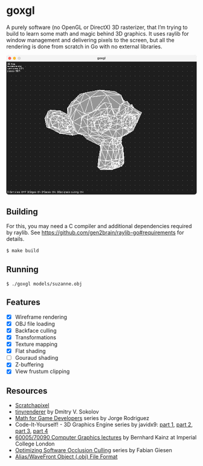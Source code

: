 # goxgl

A purely software (no OpenGL or DirectX) 3D rasterizer, that I’m trying to build 
to learn some math and magic behind 3D graphics. It uses raylib for window 
management and delivering pixels to the screen, but all the rendering is done 
from scratch in Go with no external libraries.

![screenshot](screenshot.png)

## Building

For this, you may need a C compiler and additional dependencies required by 
raylib. See https://github.com/gen2brain/raylib-go#requirements for details.

```
$ make build
```

## Running

```
$ ./goxgl models/suzanne.obj
```

## Features

 * [x] Wireframe rendering
 * [x] OBJ file loading
 * [x] Backface culling
 * [x] Transformations
 * [x] Texture mapping
 * [x] Flat shading
 * [ ] Gouraud shading
 * [x] Z-buffering
 * [x] View frustum clipping

## Resources

 * [Scratchapixel](https://www.scratchapixel.com)
 * [tinyrenderer](https://github.com/ssloy/tinyrenderer) by Dmitry V. Sokolov
 * [Math for Game Developers](https://www.youtube.com/playlist?list=PLW3Zl3wyJwWOpdhYedlD-yCB7WQoHf-My) series by Jorge Rodriguez
 * Code-It-Yourself! - 3D Graphics Engine series by javidx9: [part 1][CIY-1], [part 2][CIY-2], [part 3][CIY-3], [part 4][CIY-4]
 * [60005/70090 Computer Graphics lectures](https://wp.doc.ic.ac.uk/bkainz/teaching/60005-co317-computer-graphics/) by Bernhard Kainz at Imperial College London
 * [Optimizing Software Occlusion Culling](https://fgiesen.wordpress.com/2013/02/17/optimizing-sw-occlusion-culling-index/) series by Fabian Giesen
 * [Alias/WaveFront Object (.obj) File Format](https://people.computing.clemson.edu/~dhouse/courses/405/docs/brief-obj-file-format.html)

[CIY-1]: https://www.youtube.com/watch?v=ih20l3pJoeU&list=PLrOv9FMX8xJE8NgepZR1etrsU63fDDGxO&index=22&t=1938s&pp=iAQB
[CIY-2]: https://www.youtube.com/watch?v=XgMWc6LumG4&list=PLrOv9FMX8xJE8NgepZR1etrsU63fDDGxO&index=23&pp=iAQB
[CIY-3]: https://www.youtube.com/watch?v=HXSuNxpCzdM&list=PLrOv9FMX8xJE8NgepZR1etrsU63fDDGxO&index=24&t=621s&pp=iAQB
[CIY-4]: https://www.youtube.com/watch?v=nBzCS-Y0FcY&list=PLrOv9FMX8xJE8NgepZR1etrsU63fDDGxO&index=25&pp=iAQB